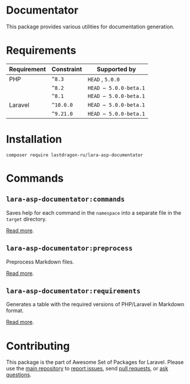 # Documentator

This package provides various utilities for documentation generation.

[include:exec]: <../../dev/artisan lara-asp-documentator:requirements>
[//]: # (start: 876a9177c0e8e3722ac84e8f3888245fc9070a64a87dedfe7c9d9ba2a13b374b)
[//]: # (warning: Generated automatically. Do not edit.)

# Requirements

| Requirement  | Constraint          | Supported by |
|--------------|---------------------|------------------|
|  PHP  | `^8.3` |  `HEAD`  ,  `5.0.0`   |
|  | `^8.2` |   `HEAD ⋯ 5.0.0-beta.1`   |
|  | `^8.1` |   `HEAD ⋯ 5.0.0-beta.1`   |
|  Laravel  | `^10.0.0` |   `HEAD ⋯ 5.0.0-beta.1`   |
|  | `^9.21.0` |   `HEAD ⋯ 5.0.0-beta.1`   |

[//]: # (end: 876a9177c0e8e3722ac84e8f3888245fc9070a64a87dedfe7c9d9ba2a13b374b)

# Installation

```shell
composer require lastdragon-ru/lara-asp-documentator
```

# Commands

[include:document-list]: ./docs/commands
[//]: # (start: 8990fe25b87da51dd6e1c57530caf8d895f452e4ddc9740f117bc1bd61a3805e)
[//]: # (warning: Generated automatically. Do not edit.)

## `lara-asp-documentator:commands`

Saves help for each command in the `namespace` into a separate file in the `target` directory.

[Read more](<docs/commands/commands.md>).

## `lara-asp-documentator:preprocess`

Preprocess Markdown files.

[Read more](<docs/commands/preprocess.md>).

## `lara-asp-documentator:requirements`

Generates a table with the required versions of PHP/Laravel in Markdown format.

[Read more](<docs/commands/requirements.md>).

[//]: # (end: 8990fe25b87da51dd6e1c57530caf8d895f452e4ddc9740f117bc1bd61a3805e)

[include:file]: ../../docs/shared/Contributing.md
[//]: # (start: cae7e7502f2c7b127592891350e66e5e0ae5ad3840f6d3774165b8243c4522b0)
[//]: # (warning: Generated automatically. Do not edit.)

# Contributing

This package is the part of Awesome Set of Packages for Laravel. Please use the [main repository](https://github.com/LastDragon-ru/lara-asp) to [report issues](https://github.com/LastDragon-ru/lara-asp/issues), send [pull requests](https://github.com/LastDragon-ru/lara-asp/pulls), or [ask questions](https://github.com/LastDragon-ru/lara-asp/discussions).

[//]: # (end: cae7e7502f2c7b127592891350e66e5e0ae5ad3840f6d3774165b8243c4522b0)
